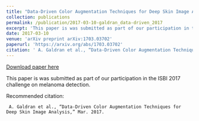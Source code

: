 ```yaml
---
title: "Data-Driven Color Augmentation Techniques for Deep Skin Image Analysis"
collection: publications
permalink: /publication/2017-03-10-galdran_data-driven_2017
excerpt: 'This paper is was submitted as part of our participation in the ISBI 2017 challenge on melanoma detection.'
date: 2017-03-10
venue: 'arXiv preprint arXiv:1703.03702'
paperurl: 'https://arxiv.org/abs/1703.03702'
citation: ' A. Galdran et al., “Data-Driven Color Augmentation Techniques for Deep Skin Image Analysis,” Mar. 2017.'
---
```


<a href='https://arxiv.org/abs/1703.03702'>Download paper here</a>

This paper is was submitted as part of our participation in the ISBI 2017 challenge on melanoma detection.

Recommended citation: 

``` A. Galdran et al., “Data-Driven Color Augmentation Techniques for Deep Skin Image Analysis,” Mar. 2017.```